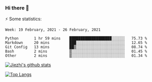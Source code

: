 ### Hi there 👋

⚡ Some statistics:

<!--START_SECTION:waka-->
```text
Week: 19 February, 2021 - 26 February, 2021

Python       1 hr 59 mins    ███████████████████░░░░░░   75.73 % 
Markdown     20 mins         ███░░░░░░░░░░░░░░░░░░░░░░   12.65 % 
Git Config   13 mins         ██▒░░░░░░░░░░░░░░░░░░░░░░   08.74 % 
Bash         2 mins          ▒░░░░░░░░░░░░░░░░░░░░░░░░   01.45 % 
Other        2 mins          ▒░░░░░░░░░░░░░░░░░░░░░░░░   01.34 % 
```
<!--END_SECTION:waka-->

[![Jiezhi's github stats](https://github-readme-stats.vercel.app/api?username=Jiezhi&show_icons=true)](https://github.com/Jiezhi/github-readme-stats)

[![Top Langs](https://github-readme-stats.vercel.app/api/top-langs/?username=Jiezhi&hide=javascript,html)](https://github.com/Jiezhi/github-readme-stats)
<!--
**Jiezhi/Jiezhi** is a ✨ _special_ ✨ repository because its `README.md` (this file) appears on your GitHub profile.

Here are some ideas to get you started:

- 🔭 I’m currently working on ...
- 🌱 I’m currently learning ...
- 👯 I’m looking to collaborate on ...
- 🤔 I’m looking for help with ...
- 💬 Ask me about ...
- 📫 How to reach me: ...
- 😄 Pronouns: ...
- ⚡ Fun fact: ...
-->

